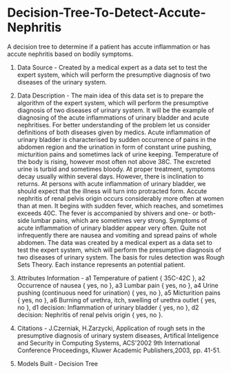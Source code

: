 # Decision-Tree-To-Detect-Accute-Nephritis
A decision tree to determine if a patient has accute inflammation or has accute nephritis based on bodily symptoms.
1. Data Source - Created by a medical expert as a data set to test the expert system, which will perform the presumptive diagnosis of two diseases of the urinary system.
2. Data Description - 
The main idea of this data set is to prepare the algorithm of the expert system, which will perform the presumptive diagnosis of two diseases of urinary system. It will be the example of diagnosing of the acute inflammations of urinary bladder and acute nephritises. For better understanding of the problem let us consider definitions of both diseases given by medics. Acute inflammation of urinary bladder is characterised by sudden occurrence of pains in the abdomen region and the urination in form of constant urine pushing, micturition pains and sometimes lack of urine keeping. Temperature of the body is rising, however most often not above 38C. The excreted urine is turbid and sometimes bloody. At proper treatment, symptoms decay usually within several days. However, there is inclination to returns. At persons with acute inflammation of urinary bladder, we should expect that the illness will turn into protracted form. Accute nephritis of renal pelvis origin occurs considerably more often at women than at men. It begins with sudden fever, which reaches, and sometimes exceeds 40C. The fever is accompanied by shivers and one- or both-side lumbar pains, which are sometimes very strong. Symptoms of acute inflammation of urinary bladder appear very often. Quite not infrequently there are nausea and vomiting and spread pains of whole abdomen. The data was created by a medical expert as a data set to test the expert system, which will perform the presumptive diagnosis of two diseases of urinary system. The basis for rules detection was Rough Sets Theory. Each instance represents an potential patient.

3. Attributes Information - a1 Temperature of patient { 35C-42C }, a2 Occurrence of nausea { yes, no }, a3 Lumbar pain { yes, no }, a4 Urine pushing (continuous need for urination) { yes, no }, a5 Micturition pains { yes, no }, a6 Burning of urethra, itch, swelling of urethra outlet { yes, no }, d1 decision: Inflammation of urinary bladder { yes, no }, d2 decision: Nephritis of renal pelvis origin { yes, no }.
4. Citations - J.Czerniak, H.Zarzycki, Application of rough sets in the presumptive diagnosis of urinary system diseases, Artifical Inteligence and Security in Computing Systems, ACS'2002 9th International Conference Proceedings, Kluwer Academic Publishers,2003, pp. 41-51.
5. Models Built - Decision Tree

